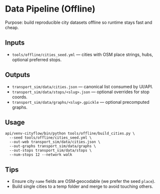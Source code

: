 Data Pipeline (Offline)
=======================

Purpose: build reproducible city datasets offline so runtime stays fast and cheap.

Inputs
------
- `tools/offline/cities_seed.yml` — cities with OSM place strings, hubs, optional preferred stops.

Outputs
-------
- `transport_sim/data/cities.json` — canonical list consumed by UI/API.
- `transport_sim/data/stops/<slug>.json` — optional overrides for stop coords.
- `transport_sim/data/graphs/<slug>.gpickle` — optional precomputed graphs.

Usage
-----
```
api/venv-cityflow/bin/python tools/offline/build_cities.py \
  --seed tools/offline/cities_seed.yml \
  --out-web transport_sim/data/cities.json \
  --out-graphs transport_sim/data/graphs \
  --out-stops transport_sim/data/stops \
  --num-stops 12 --network walk
```

Tips
----
- Ensure city `name` fields are OSM‑geocodable (we prefer the seed `place`).
- Build single cities to a temp folder and merge to avoid touching others.
